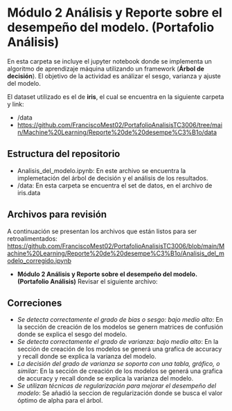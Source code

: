 # **Módulo 2 Análisis y Reporte sobre el desempeño del modelo. (Portafolio Análisis)**

En esta carpeta se incluye el jupyter notebook donde se implementa un algoritmo de aprendizaje máquina utilizando un framework (**Árbol de decisión**). El objetivo de la actividad es análizar el sesgo, varianza y ajuste del modelo.

El dataset utilizado es el de **iris**, el cual se encuentra en la siguiente carpeta y link:
*  /data
*  https://github.com/FranciscoMest02/PortafolioAnalisisTC3006/tree/main/Machine%20Learning/Reporte%20de%20desempe%C3%B1o/data

## Estructura del repositorio
* Analisis_del_modelo.ipynb: En este archivo se encuentra la implemetación del árbol de decisión y el análisis de los resultados.
* /data: En esta carpeta se encuentra el set de datos, en el archivo de iris.data

## Archivos para revisión
A continuación se presentan los archivos que están listos para ser retroalimentados: https://github.com/FranciscoMest02/PortafolioAnalisisTC3006/blob/main/Machine%20Learning/Reporte%20de%20desempe%C3%B1o/Analisis_del_modelo_corregido.ipynb

* **Módulo 2 Análisis y Reporte sobre el desempeño del modelo. (Portafolio Análisis)** Revisar el siguiente archivo: 

## Correciones
* *Se detecta correctamente el grado de bias o sesgo: bajo medio alto*: En la sección de creación de los modelos se genern matrices de confusión donde se explica el sesgo del modelo.
* *Se detecta correctamente el grado de varianza: bajo medio alto*: En la sección de creación de los modelos se generá una grafica de accuracy y recall donde se explica la varianza del modelo.
* *La decisión del grado de varianza se soporta con una tabla, gráfico, o similar*: En la sección de creación de los modelos se generá una grafica de accuracy y recall donde se explica la varianza del modelo.
* *Se utilizan técnicas de regularización para mejorar el desempeño del modelo*: Se añadió la seccion de regularización donde se busca el valor óptimo de alpha para el árbol.
